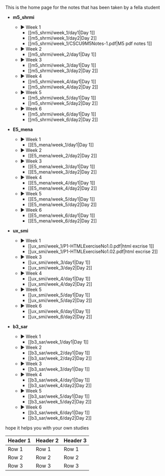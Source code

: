 This is the home page for the notes that has been taken by a fella student

- **m5_shrmi**
    - ▶️ Week 1
        - [[m5_shrmi/week_1/day1|Day 1]]
        - [[m5_shrmi/week_1/day2|Day 2]]
        - [[m5_shrmi/week_1/CSCU9M5Notes-1.pdf|M5 pdf notes 1]]
    - ▶️ Week 2
        - [[m5_shrmi/week_2/day1|Day 1]]
    - ▶️ Week 3
        - [[m5_shrmi/week_3/day1|Day 1]]
        - [[m5_shrmi/week_3/day2|Day 2]]
    - ▶️ Week 4
        - [[m5_shrmi/week_4/day1|Day 1]]
        - [[m5_shrmi/week_4/day2|Day 2]]
    - ▶️ Week 5
        - [[m5_shrmi/week_5/day1|Day 1]]
        - [[m5_shrmi/week_5/day2|Day 2]]
    - ▶️ Week 6
        - [[m5_shrmi/week_6/day1|Day 1]]
        - [[m5_shrmi/week_6/day2|Day 2]]

- **E5_mena**
    - ▶️ Week 1
        - [[E5_mena/week_1/day1|Day 1]]
    - ▶️ Week 2
        - [[E5_mena/week_2/day2|Day 2]]
    - ▶️ Week 3
        - [[E5_mena/week_3/day1|Day 1]]
        - [[E5_mena/week_3/day2|Day 2]]
    - ▶️ Week 4
        - [[E5_mena/week_4/day1|Day 1]]
        - [[E5_mena/week_4/day2|Day 2]]
    - ▶️ Week 5
        - [[E5_mena/week_5/day1|Day 1]]
        - [[E5_mena/week_5/day2|Day 2]]
    - ▶️ Week 6
        - [[E5_mena/week_6/day1|Day 1]]
        - [[E5_mena/week_6/day2|Day 2]]

- **ux_smi**
    - ▶️ Week 1
        - [[ux_smi/week_1/P1-HTMLExerciseNo1.0.pdf|html excrise 1]]
        - [[ux_smi/week_1/P1-HTMLExerciseNo1.02.pdf|html excrise 2]]
    - ▶️ Week 3
        - [[ux_smi/week_3/day1|Day 1]]
        - [[ux_smi/week_3/day2|Day 2]]
    - ▶️ Week 4
        - [[ux_smi/week_4/day1|Day 1]]
        - [[ux_smi/week_4/day2|Day 2]]
    - ▶️ Week 5
        - [[ux_smi/week_5/day1|Day 1]]
        - [[ux_smi/week_5/day2|Day 2]]
    - ▶️ Week 6
        - [[ux_smi/week_6/day1|Day 1]]
        - [[ux_smi/week_6/day2|Day 2]]

- **b3_sar**
    - ▶️ Week 1
        - [[b3_sar/week_1/day1|Day 1]]
    - ▶️ Week 2
        - [[b3_sar/week_2/day1|Day 1]]
        - [[b3_sar/week_2/day2|Day 2]]
    - ▶️ Week 3
        - [[b3_sar/week_3/day1|Day 1]]
    - ▶️ Week 4
        - [[b3_sar/week_4/day1|Day 1]]
        - [[b3_sar/week_4/day2|Day 2]]
    - ▶️ Week 5
        - [[b3_sar/week_5/day1|Day 1]]
        - [[b3_sar/week_5/day2|Day 2]]
    - ▶️ Week 6
        - [[b3_sar/week_6/day1|Day 1]]
        - [[b3_sar/week_6/day2|Day 2]]

hope it helps you with your own studies

| Header 1 | Header 2 | Header 3 |
|----------|----------|----------|
| Row 1    | Row 1    | Row 1    |
| Row 2    | Row 2    | Row 2    |
| Row 3    | Row 3    | Row 3    |
